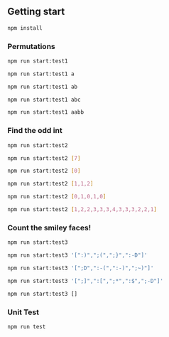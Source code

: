 ## Getting start

```bash
npm install
```
### Permutations

```bash
npm run start:test1
```
```bash
npm run start:test1 a
```
```bash
npm run start:test1 ab
```
```bash
npm run start:test1 abc
```
```bash
npm run start:test1 aabb
```

### Find the odd int

```bash
npm run start:test2
```
```bash
npm run start:test2 [7]
```
```bash
npm run start:test2 [0]
```
```bash
npm run start:test2 [1,1,2]
```
```bash
npm run start:test2 [0,1,0,1,0]
```
```bash
npm run start:test2 [1,2,2,3,3,3,4,3,3,3,2,2,1]
```

### Count the smiley faces!

```bash
npm run start:test3
```
```bash
npm run start:test3 '[":)",";(",";}",":-D"]'
```
```bash
npm run start:test3 '[";D",":-(",":-)",";~)"]'
```
```bash
npm run start:test3 '[";]",":[",";*",":$",";-D"]'
```
```bash
npm run start:test3 []
```

### Unit Test

```bash
npm run test
```
